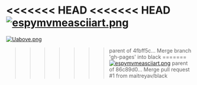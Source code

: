 <<<<<<< HEAD
<<<<<<< HEAD
[![espymvmeasciiart.png](https://s8.postimg.org/5acaw0is5/espymvmeasciiart.png)](https://postimg.org/image/d32ynzor5/)
=======
[![Uabove.png](https://s22.postimg.org/79lz8u77l/Uabove.png)](https://postimg.org/image/m5kigfim5/)
>>>>>>> parent of 4fbff5c... Merge branch 'gh-pages' into black
=======
[![espymvmeasciiart.png](https://s8.postimg.org/5acaw0is5/espymvmeasciiart.png)](https://postimg.org/image/d32ynzor5/)
>>>>>>> parent of 86c89d0... Merge pull request #1 from maitreyav/black
